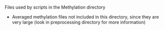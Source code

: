Files used by scripts in the Methylation directory

- Averaged methylation files not included in this directory, since they are very large (look in preprocessing directory for more information)
